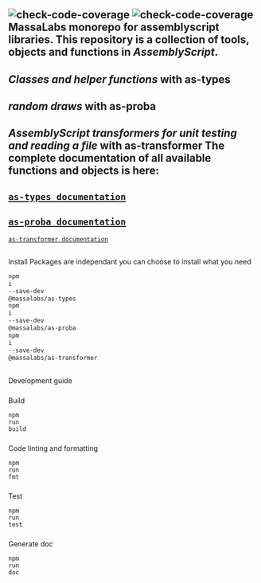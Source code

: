 #
![check-code-coverage](https://img.shields.io/badge/coverage-71%25-orange)
![check-code-coverage](https://img.shields.io/badge/coverage-71%25-orange)
**MassaLabs**
monorepo
for
assemblyscript
libraries.
This
repository
is
a
collection
of
tools,
objects
and
functions
in
*AssemblyScript*.
-
*Classes
and
helper
functions*
with
**as-types**
-
*random
draws*
with
**as-proba**
-
*AssemblyScript
transformers
for
unit
testing
and
reading
a
file*
with
**as-transformer**
The
complete
documentation
of
all
available
functions
and
objects
is
here:
-
[`as-types
documentation`](https://as-types.docs.massa.net)
-
[`as-proba
documentation`](https://as-proba.docs.massa.net)
-
[`as-transformer
documentation`](https://as-transformer.docs.massa.net)
##
Install
Packages
are
independant
you
can
choose
to
install
what
you
need
```sh
npm
i
--save-dev
@massalabs/as-types
npm
i
--save-dev
@massalabs/as-proba
npm
i
--save-dev
@massalabs/as-transformer
```
##
Development
guide
###
Build
```plain
npm
run
build
```
###
Code
linting
and
formatting
```plain
npm
run
fmt
```
###
Test
```plain
npm
run
test
```
###
Generate
doc
```plain
npm
run
doc
```
